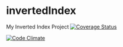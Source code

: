 # invertedIndex
My Inverted Index Project
[![Coverage Status](https://coveralls.io/repos/github/andela-ksolomon/invertedIndex/badge.svg?branch=development)](https://coveralls.io/github/andela-ksolomon/invertedIndex?branch=development)

[![Code Climate](https://codeclimate.com/github/andela-ksolomon/invertedIndex/badges/gpa.svg)](https://codeclimate.com/github/andela-ksolomon/invertedIndex)